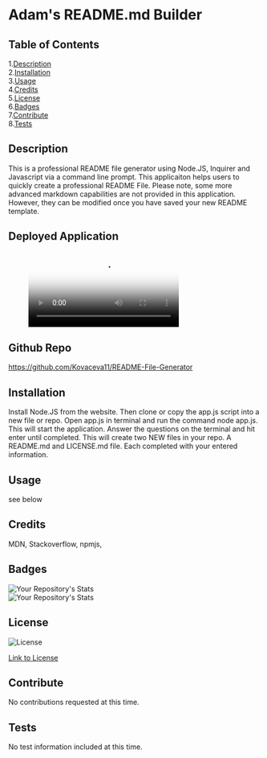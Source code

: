 # Adam's README.md Builder

  ## Table of Contents  
  1.[Description](#Description)  
  2.[Installation](#Installation)  
  3.[Usage](#Usage)  
  4.[Credits](#Credits)  
  5.[License](#License)  
  6.[Badges](#Badges)  
  7.[Contribute](#Contribute)  
  8.[Tests](#Tests)  

  ## Description  
  This is a professional README file generator using Node.JS, Inquirer and Javascript via a command line prompt. This applicaiton helps users to quickly create a professional README File. Please note, some more advanced markdown capabilities are not provided in this application. However, they can be modified once you have saved your new README template.  
  ## Deployed Application      
    
  <figure class="video_container">
  <video controls="true" allowfullscreen="true" poster="./assets/READMEscreenshot.png">
    <source src="./assets/README Generator App Video.webm" type="video/mp4">
  </video>
</figure>  

  ## Github Repo  
  https://github.com/Kovaceva11/README-File-Generator  
  ## Installation  
  Install Node.JS from the website. Then clone or copy the app.js script into a new file or repo. Open app.js in terminal and run the command node app.js. This will start the application. Answer the questions on the terminal and hit enter until completed. This will create two NEW files in your repo. A README.md and LICENSE.md file. Each completed with your entered information.   
  ## Usage  
  see below  
  ## Credits  
  MDN, Stackoverflow, npmjs,  
   ## Badges  
  ![Your Repository's Stats](https://github-readme-stats.vercel.app/api?username=Kovaceva11&show_icons=true)  
  ![Your Repository's Stats](https://github-readme-stats.vercel.app/api/top-langs/?username=Kovaceva11&theme=blue-green)  
  ## License  
  ![License](https://img.shields.io/static/v1?label=license&message=MIT&color=blue)  
 
  [Link to License](./LICENSE.md)
 
  
  ## Contribute  
  No contributions requested at this time.  
  ## Tests  
  No test information included at this time.  
  
  